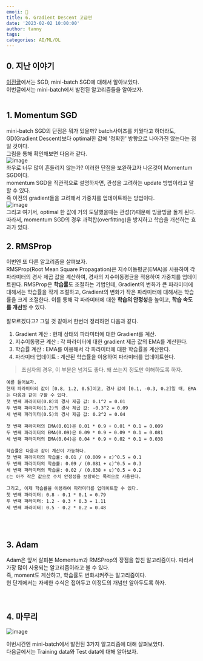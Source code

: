 ```yaml
---
emoji: 🔮
title: 6. Gradient Descent 고급편
date: '2023-02-02 10:00:00'
author: tanny
tags: 
categories: AI/ML/DL
---
```


## 0. 지난 이야기

[이전글](https://tannybrown.github.io/ai/7/)에서는 SGD, mini-batch SGD에 대해서 알아보았다.<br>
이번글에서는 mini-batch에서 발전된 알고리즘들을 알아보자.
<br><br>


## 1. Momentum SGD
mini-batch SGD의 단점은 뭐가 있을까? batch사이즈를 키웠다고 하더라도, GD(Gradient Descent)보다 optimal한 값에 '정확한' 방향으로 나아가진 않는다는 점일 것이다.<br>
그림을 통해 확인해보면 다음과 같다.
<br>
![image](https://user-images.githubusercontent.com/121401159/216329482-e6ac4581-3e14-4c80-ac14-a002fec74982.png)<br>
좌우로 너무 많이 흔들리지 않는가? 이러한 단점을 보완하고자 나온것이 Momentum SGD이다. <br>
momentum SGD을 직관적으로 설명하자면, 관성을 고려하는 update 방법이라고 말할 수 있다. <br>
즉 이전의 gradient들을 고려해서 가중치를 업데이트하는 방법이다.<br>
![image](https://user-images.githubusercontent.com/121401159/216331203-86f04a3e-1ebc-4b8f-82c0-71aedc3a5a4a.png)<br>
그리고 여기서, optimal 한 값에 거의 도달했을때는 관성(?)때문에 빙글빙글 돌게 된다.<br>
따라서, momentum SGD의 경우 과적합(overfitting)을 방지하고 학습을 개선하는 효과가 있다.


## 2. RMSProp
이번엔 또 다른 알고리즘을 살펴보자. <br>
RMSProp(Root Mean Square Propagation)은 지수이동평균(EMA)을 사용하여 각 파라미터의 경사 제곱 값을 계산하여, 경사의 지수이동평균을 적용하여 가중치를 업데이트한다. RMSProp은 **학습률**도 조절하는 기법인데, Gradient의 변화가 큰 파라미터에 대해서는 학습률을 작게 조절하고, Gradient의 변화가 작은 파라미터에 대해서는 학습률을 크게 조절한다. 이를 통해 각 파라미터에 대한 **학습의 안정성**을 높이고, **학습 속도를 개선**할 수 있다.<br>
<br>
잘모르겠다고? 그럴 것 같아서 한번더 정리하면 다음과 같다.<br>
1. Gradient 계산 : 현재 상태의 파라미터에 대한 Gradient를 계산.
2. 지수이동평균 계산 : 각 파라미터에 대한 gradient 제곱 값의 EMA를 계산한다.
3. 학습률 계산 : EMA를 이용해서 각 파라미터에 대한 학습률을 계산한다.
4. 파라미터 업데이트 : 계산된 학습률을 이용하여 파라미터를 업데이트한다.

> 초심자의 경우, 이 부분은 넘겨도 좋다. 왜 쓰는지 정도만 이해하도록 하자.

```
예를 들어보자.
현재 파라미터의 값이 [0.8, 1.2, 0.5]이고, 경사 값이 [0.1, -0.3, 0.2]일 때, EMA는 다음과 같이 구할 수 있다.
첫 번째 파라미터(0.8)의 경사 제곱 값: 0.1^2 = 0.01 
두 번째 파라미터(1.2)의 경사 제곱 값: -0.3^2 = 0.09 
세 번째 파라미터(0.5)의 경사 제곱 값: 0.2^2 = 0.04 

첫 번째 파라미터의 EMA(0.01)은 0.01 * 0.9 + 0.01 * 0.1 = 0.009
두 번째 파라미터의 EMA(0.09)은 0.09 * 0.9 + 0.09 * 0.1 = 0.081
세 번째 파라미터의 EMA(0.04)은 0.04 * 0.9 + 0.02 * 0.1 = 0.038

학습률은 다음과 같이 계산이 가능하다.
첫 번째 파라미터의 학습률: 0.01 / (0.009 + ε)^0.5 = 0.1
두 번째 파라미터의 학습률: 0.09 / (0.081 + ε)^0.5 = 0.3
세 번째 파라미터의 학습률: 0.02 / (0.038 + ε)^0.5 = 0.2
ε는 아주 작은 값으로 수치 안정성을 보장하는 목적으로 사용된다.

그리고, 이제 학습률을 이용하여 파라미터를 업데이트할 수 있다.
첫 번째 파라미터: 0.8 - 0.1 * 0.1 = 0.79
두 번째 파라미터: 1.2 - 0.3 * 0.3 = 1.11
세 번째 파라미터: 0.5 - 0.2 * 0.2 = 0.48
```

<br>
<br>

## 3. Adam
Adam은 앞서 살펴본 Momentum과 RMSProp의 장점을 합친 알고리즘이다. 따라서 가장 많이 사용되는 알고리즘이라고 볼 수 있다.<br>
즉, moment도 계산하고, 학습률도 변화시켜주는 알고리즘이다.<br>
현 단계에서는 자세한 수식은 접어두고 이정도의 개념만 알아두도록 하자.<br>
<br><br>



## 4. 마무리
![image](https://user-images.githubusercontent.com/121401159/216343301-4c2a4fcf-3f78-4612-b779-781576e7d801.png)<br>

이번시간엔 mini-batch에서 발전된 3가지 알고리즘에 대해 살펴보았다.<br>
다음글에서는 Training data와 Test data에 대해 알아보자.

